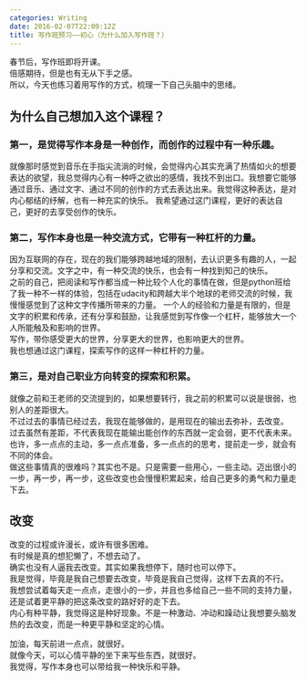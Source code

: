 ```yaml
---
categories: Writing
date: 2016-02-07T22:09:12Z
title: 写作班预习——初心（为什么加入写作班？）
---
```


春节后，写作班即将开课。  
倍感期待，但是也有无从下手之感。  
所以，今天也练习着用写作的方式，梳理一下自己头脑中的思绪。

## 为什么自己想加入这个课程？  

### 第一，是觉得写作本身是一种创作，而创作的过程中有一种乐趣。  
就像那时感觉到音乐在手指尖流淌的时候，会觉得内心其实充满了热情如火的想要表达的欲望，我总觉得内心有一种呼之欲出的感情，我找不到出口。我想要它能够通过音乐、通过文字、通过不同的创作的方式去表达出来。我觉得这种表达，是对内心郁结的纾解，也有一种充实的快乐。
我希望通过这门课程，更好的表达自己，更好的去享受创作的快乐。  
 
### 第二，写作本身也是一种交流方式，它带有一种杠杆的力量。  
因为互联网的存在，现在的我们能够跨越地域的限制，去认识更多有趣的人，一起分享和交流。文字之中，有一种交流的快乐，也会有一种找到知己的快乐。  
之前的自己，把阅读和写作都当成一种比较个人化的事情在做，但是python班给了我一种不一样的体验，包括在udacity和跨越大半个地球的老师交流的时候，我慢慢感觉到了这种文字传播所带来的力量。
一个人的经验和力量是有限的，但是文字的积累和传承，还有分享和鼓励，让我感觉到写作像一个杠杆，能够放大一个人所能触及和影响的世界。  
写作，带你感受更大的世界，分享更大的世界，也影响更大的世界。  
我也想通过这门课程，探索写作的这样一种杠杆的力量。  

### 第三，是对自己职业方向转变的探索和积累。  
就像之前和王老师的交流提到的，如果想要转行，我之前的积累可以说是很弱，也别人的差距很大。  
不过过去的事情已经过去，我现在能够做的，是用现在的输出去弥补，去改变。  
过去虽然有差距，不代表我现在能输出能创作的东西就一定会弱，更不代表未来。  
也许，多一点点的主动，多一点点准备，多一点点的的思考，提前走一步，就会有不同的体会。  
做这些事情真的很难吗？其实也不是。只是需要一些用心，一些主动。迈出很小的一步，再一步，再一步，这些改变也会慢慢积累起来，给自己更多的勇气和力量走下去。

## 改变
改变的过程或许漫长，或许有很多困难。  
有时候是真的想犯懒了，不想去动了。  
确实也没有人逼我去改变。其实如果我想停下，随时也可以停下。  
我是觉得，毕竟是我自己想要去改变，毕竟是我自己觉得，这样下去真的不行。  
我想尝试着每天走一点点，走很小的一步，并且也多给自己一些不同的支持力量，还是试着更平静的把这条改变的路好好的走下去。  
内心有种平静，我觉得这是种好现象。不是一种激动、冲动和躁动让我想要头脑发热的去改变，而是一种更平静和坚定的心情。  

加油，每天前进一点点，就很好。  
就像今天，可以心情平静的坐下来写些东西，就很好。  
我觉得，写作本身也可以带给我一种快乐和平静。
